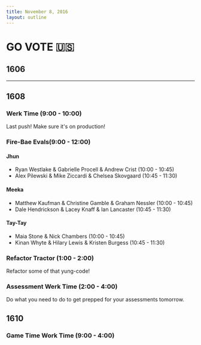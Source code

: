 ```yaml
---
title: November 8, 2016
layout: outline
---
```


# GO VOTE :us:

## 1606

***

## 1608

### Werk Time (9:00 - 10:00)

Last push! Make sure it's on production!

### Fire-Bae Evals(9:00 - 12:00)

#### Jhun
* Ryan Westlake & Gabrielle Procell & Andrew Crist (10:00 - 10:45)
* Alex Pilewski & Mike Ziccardi & Chelsea Skovgaard (10:45 - 11:30)

#### Meeka

* Matthew Kaufman & Christine Gamble & Graham Nessler (10:00 - 10:45)
* Dale Hendrickson & Lacey Knaff & Ian Lancaster (10:45 - 11:30)

#### Tay-Tay

* Maia Stone & Nick Chambers (10:00 - 10:45)
* Kinan Whyte & Hilary Lewis & Kristen Burgess (10:45 - 11:30)

### Refactor Tractor (1:00 - 2:00)

Refactor some of that yung-code!

### Assessment Werk Time (2:00 - 4:00)

Do what you need to do to get prepped for your assessments tomorrow.


## 1610

### Game Time Work Time (9:00 - 4:00)
